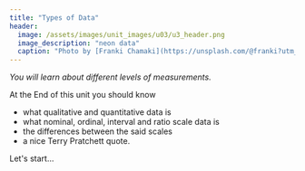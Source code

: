 ```yaml
---
title: "Types of Data"
header:
  image: /assets/images/unit_images/u03/u3_header.png
  image_description: "neon data"
  caption: "Photo by [Franki Chamaki](https://unsplash.com/@franki?utm_source=unsplash&amp;utm_medium=referral&amp;utm_content=creditCopyText) [from unsplash](https://unsplash.com/s/photos/data?utm_source=unsplash&amp;utm_medium=referral&amp;utm_content=creditCopyText)"
---
```

*You will learn about different levels of measurements.*

<!--more-->

At the End of this unit you should know

* what qualitative and quantitative data is
* what nominal, ordinal, interval and ratio scale data is
* the differences between the said scales
* a nice Terry Pratchett quote.

Let's start...


<!--
## Further reading

add some day
-->
